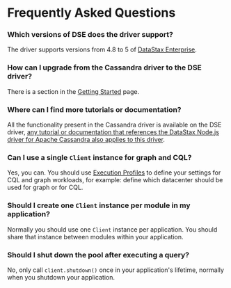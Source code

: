 # Frequently Asked Questions

### Which versions of DSE does the driver support?

The driver supports versions from 4.8 to 5 of [DataStax Enterprise][dse].

### How can I upgrade from the Cassandra driver to the DSE driver?

There is a section in the [Getting Started](../getting-started/) page.

### Where can I find more tutorials or documentation?

All the functionality present in the Cassandra driver is available on the DSE driver, [any tutorial or documentation
that references the DataStax Node.js driver for Apache Cassandra also applies to this driver][core-features].

### Can I use a single `Client` instance for graph and CQL?

Yes, you can. You should use [Execution Profiles](../features/execution-profiles/) to define your settings for CQL and
graph workloads, for example: define which datacenter should be used for graph or for CQL.

### Should I create one `Client` instance per module in my application?

Normally you should use one `Client` instance per application. You should share that instance between modules within
your application.

### Should I shut down the pool after executing a query?

No, only call `client.shutdown()` once in your application's lifetime, normally when you shutdown your application.

[dse]: http://www.datastax.com/products/datastax-enterprise
[core-features]: http://docs.datastax.com/en/developer/nodejs-driver/latest/features/